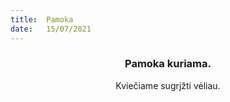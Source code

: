 ```yaml
---
title:  Pamoka
date:   15/07/2021
---
```


### <center>Pamoka kuriama.</center>
<center>Kviečiame sugrįžti vėliau.</center>